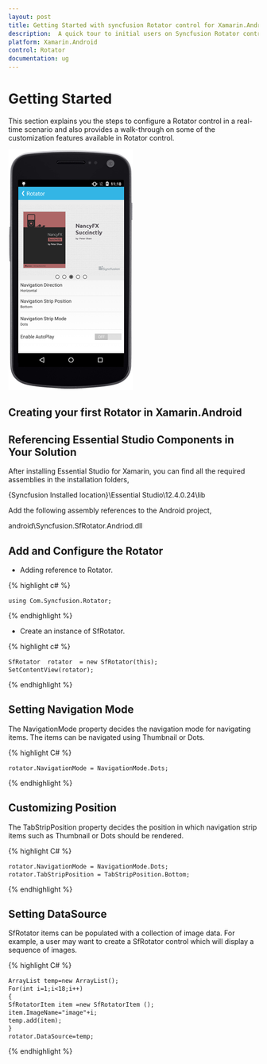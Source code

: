 ```yaml
---
layout: post
title: Getting Started with syncfusion Rotator control for Xamarin.Android 
description:  A quick tour to initial users on Syncfusion Rotator control for Xamarin.Android platform
platform: Xamarin.Android 
control: Rotator 
documentation: ug
---
```


# Getting Started

This section explains you the steps to configure a Rotator control in a real-time scenario and also provides a walk-through on some of the customization features available in Rotator control.

![](images/rotator.png)

## Creating your first Rotator in Xamarin.Android

## Referencing Essential Studio Components in Your Solution

After installing Essential Studio for Xamarin, you can find all the required assemblies in the installation folders,

{Syncfusion Installed location}\Essential Studio\12.4.0.24\lib

Add the following assembly references to the Android project,

android\Syncfusion.SfRotator.Andriod.dll


## Add and Configure the Rotator 

* Adding reference to Rotator.

{% highlight c# %}

	using Com.Syncfusion.Rotator; 

{% endhighlight %}


* Create an instance of SfRotator.


{% highlight c# %}		

	SfRotator  rotator  = new SfRotator(this);
	SetContentView(rotator);

{% endhighlight %}

## Setting Navigation Mode

The NavigationMode property decides the navigation mode for navigating items. The items can be navigated using Thumbnail or Dots.

{% highlight C# %}	

	rotator.NavigationMode = NavigationMode.Dots;

{% endhighlight %}

## Customizing Position

The TabStripPosition property decides the position in which navigation strip items such as Thumbnail or Dots should be rendered. 

{% highlight C# %}	

	rotator.NavigationMode = NavigationMode.Dots;
	rotator.TabStripPosition = TabStripPosition.Bottom;
	
{% endhighlight %}

## Setting DataSource

SfRotator items can be populated with a collection of image data. For example, a user may want to create a SfRotator control which will display a sequence of images.

{% highlight C# %}

	ArrayList temp=new ArrayList();
	For(int i=1;i<18;i++)
	{
	SfRotatorItem item =new SfRotatorItem ();
	item.ImageName="image"+i;
	temp.add(item);
	}
	rotator.DataSource=temp;

{% endhighlight %}